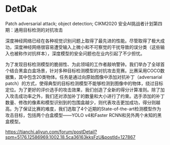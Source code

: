 # DetDak
Patch adversarial attack; object detection; CIKM2020 安全AI挑战者计划第四期：通用目标检测的对抗攻击

深度神经网络已经在各种视觉识别问题上取得了最先进的性能。尽管取得了极大成功，深度神经网络很容易遭受输入上微小和不可察觉的干扰导致的误分类（这些输入也被称作对抗样本），深度模型的安全问题也在业内引起了不少担忧。

为了发现目标检测模型的脆弱性、为此领域的工作者敲响警钟。我们举办了全球首个结合黑盒白盒场景，针对多种目标检测模型的对抗攻击竞赛。比赛采用COCO数据集，其中包含20类物体。任务是通过向原始图像中添加对抗补丁（adversarial patch）的方式，使得典型的目标检测模型不能够检测到图像中的物体，绕过目标定位。为了更好的评价选手的攻击效果，我们创造了全新的得分计算准则。除了加入攻击成功率之外，我们还对添加补丁的数量和大小进行了约束。选手添加的补丁数量、修改的像素和模型识别到的包围盒越少，则代表攻击更加成功，得分则越高。为了保证比赛的难度，我们选取了4个近期的State-of-the-art检测模型作为攻击目标，包括两个白盒模型——YOLO v4和Faster RCNN和另外两个未知的黑盒模型。

https://tianchi.aliyun.com/forum/postDetail?spm=5176.12586969.1002.18.5ca36163kksFzU&postId=127867
